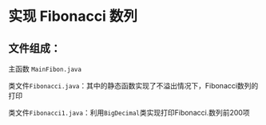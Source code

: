 # 实现 Fibonacci 数列

## 文件组成：

主函数 `MainFibon.java`

类文件`Fibonacci.java`：其中的静态函数实现了不溢出情况下，Fibonacci数列的打印

类文件`Fibonacci1.java`：利用`BigDecimal`类实现打印Fibonacci.数列前200项



